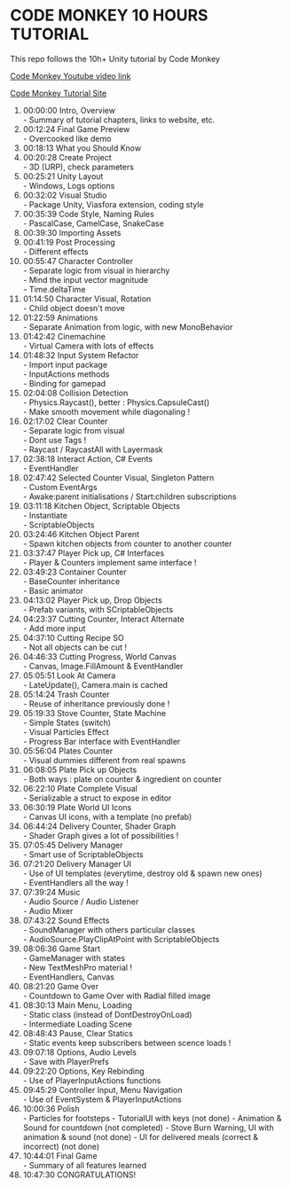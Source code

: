 # CODE MONKEY 10 HOURS TUTORIAL

This repo follows the 10h+ Unity tutorial by Code Monkey

[Code Monkey Youtube video link](https://www.youtube.com/watch?v=AmGSEH7QcDg)

[Code Monkey Tutorial Site](https://unitycodemonkey.com/kitchenchaoscourse.php)

01.	00:00:00 Intro, Overview<br/>
			 - Summary of tutorial chapters, links to website, etc.
02.	00:12:24 Final Game Preview<br/>
			 - Overcooked like demo
03.	00:18:13 What you Should Know
04.	00:20:28 Create Project<br/>
			 - 3D (URP), check parameters
05.	00:25:21 Unity Layout<br/>
			 - Windows, Logs options
06.	00:32:02 Visual Studio<br/>
			 - Package Unity, Viasfora extension, coding style
07.	00:35:39 Code Style, Naming Rules<br/>
			 - PascalCase, CamelCase, SnakeCase
08.	00:39:30 Importing Assets
09.	00:41:19 Post Processing<br/>
			 - Different effects
10.	00:55:47 Character Controller<br/>
			 - Separate logic from visual in hierarchy<br/>
			 - Mind the input vector magnitude<br/>
			 - Time.deltaTime
11.	01:14:50 Character Visual, Rotation<br/>
			 - Child object doesn't move
12.	01:22:59 Animations<br/>
			 - Separate Animation from logic, with new MonoBehavior
13.	01:42:42 Cinemachine<br/>
			 - Virtual Camera with lots of effects
14.	01:48:32 Input System Refactor<br/>
			 - Import input package<br/>
			 - InputActions methods<br/>
			 - Binding for gamepad
15.	02:04:08 Collision Detection<br/>
			 - Physics.Raycast(), better : Physics.CapsuleCast()<br/>
			 - Make smooth movement while diagonaling !
16.	02:17:02 Clear Counter<br/>
			 - Separate logic from visual<br/>
			 - Dont use Tags !<br/>
			 - Raycast / RaycastAll with Layermask
17.	02:38:18 Interact Action, C# Events<br/>
			 - EventHandler
18.	02:47:42 Selected Counter Visual, Singleton Pattern<br/>
			 - Custom EventArgs<br/>
			 - Awake:parent initialisations / Start:children subscriptions
19.	03:11:18 Kitchen Object, Scriptable Objects<br/>
			 - Instantiate<br/>
			 - ScriptableObjects
20.	03:24:46 Kitchen Object Parent<br/>
			 - Spawn kitchen objects from counter to another counter
21.	03:37:47 Player Pick up, C# Interfaces<br/>
			 - Player & Counters implement same interface !
22.	03:49:23 Container Counter<br/>
			 - BaseCounter inheritance<br/>
			 - Basic animator
23.	04:13:02 Player Pick up, Drop Objects<br/>
			 - Prefab variants, with SCriptableObjects
24.	04:23:37 Cutting Counter, Interact Alternate<br/>
			 - Add more input
25.	04:37:10 Cutting Recipe SO<br/>
			 - Not all objects can be cut !
26.	04:46:33 Cutting Progress, World Canvas<br/>
			 - Canvas, Image.FillAmount & EventHandler
27.	05:05:51 Look At Camera<br/>
			 - LateUpdate(), Camera.main is cached
28.	05:14:24 Trash Counter<br/>
			 - Reuse of inheritance previously done !
29.	05:19:33 Stove Counter, State Machine<br/>
			 - Simple States (switch)<br/>
			 - Visual Particles Effect<br/>
			 - Progress Bar interface with EventHandler
30.	05:56:04 Plates Counter<br/>
			 - Visual dummies different from real spawns
31.	06:08:05 Plate Pick up Objects<br/>
			 - Both ways : plate on counter & ingredient on counter
32.	06:22:10 Plate Complete Visual<br/>
			 - Serializable a struct to expose in editor
33.	06:30:19 Plate World UI Icons<br/>
			 - Canvas UI icons, with a template (no prefab)
34.	06:44:24 Delivery Counter, Shader Graph<br/>
			 - Shader Graph gives a lot of possibilities !
35.	07:05:45 Delivery Manager<br/>
			 - Smart use of ScriptableObjects
36.	07:21:20 Delivery Manager UI<br/>
			 - Use of UI templates (everytime, destroy old & spawn new ones)<br/>
			 - EventHandlers all the way !
37.	07:39:24 Music<br/>
			 - Audio Source / Audio Listener<br/>
			 - Audio Mixer
38.	07:43:22 Sound Effects<br/>
			 - SoundManager with others particular classes<br/>
			 - AudioSource.PlayClipAtPoint with ScriptableObjects
39.	08:06:36 Game Start<br/>
			 - GameManager with states<br/>
			 - New TextMeshPro material !<br/>
			 - EventHandlers, Canvas
40.	08:21:20 Game Over<br/>
			 - Countdown to Game Over with Radial filled image
41.	08:30:13 Main Menu, Loading<br/>
			 - Static class (instead of DontDestroyOnLoad)<br/>
			 - Intermediate Loading Scene
42.	08:48:43 Pause, Clear Statics<br/>
			 - Static events keep subscribers between scence loads !
43.	09:07:18 Options, Audio Levels<br/>
			 - Save with PlayerPrefs
44.	09:22:20 Options, Key Rebinding<br/>
			 - Use of PlayerInputActions functions
45.	09:45:29 Controller Input, Menu Navigation<br/>
			 - Use of EventSystem & PlayerInputActions
46.	10:00:36 Polish<br/>
			 - Particles for footsteps
			 - TutorialUI with keys (not done)
			 - Animation & Sound for countdown (not completed)
			 - Stove Burn Warning, UI with animation & sound (not done)
			 - UI for delivered meals (correct & incorrect) (not done)
47.	10:44:01 Final Game<br/>
			 - Summary of all features learned
48.	10:47:30 CONGRATULATIONS!
